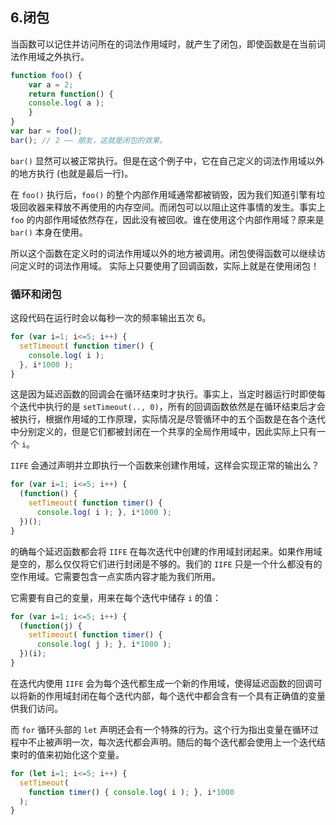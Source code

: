 ## 6.闭包

当函数可以记住并访问所在的词法作用域时，就产生了闭包，即使函数是在当前词法作用域之外执行。 

```js
function foo() {
	var a = 2;
	return function() {
    console.log( a ); 
	}
}
var bar = foo(); 
bar(); // 2 —— 朋友，这就是闭包的效果。
```

`bar()` 显然可以被正常执行。但是在这个例子中，它在自己定义的词法作用域以外的地方执行 (也就是最后一行)。

在 `foo()` 执行后，`foo()` 的整个内部作用域通常都被销毁，因为我们知道引擎有垃圾回收器来释放不再使用的内存空间。而闭包可以以阻止这件事情的发生。事实上 `foo` 的内部作用域依然存在，因此没有被回收。谁在使用这个内部作用域？原来是 `bar()` 本身在使用。 

所以这个函数在定义时的词法作用域以外的地方被调用。闭包使得函数可以继续访问定义时的词法作用域。 实际上只要使用了回调函数，实际上就是在使用闭包！ 

### 循环和闭包

这段代码在运行时会以每秒一次的频率输出五次 6。 

```js
for (var i=1; i<=5; i++) { 
  setTimeout( function timer() { 
    console.log( i ); 
  }, i*1000 ); 
}
```

这是因为延迟函数的回调会在循环结束时才执行。事实上，当定时器运行时即使每个迭代中执行的是 `setTimeout(.., 0)`，所有的回调函数依然是在循环结束后才会被执行，根据作用域的工作原理，实际情况是尽管循环中的五个函数是在各个迭代中分别定义的，但是它们都被封闭在一个共享的全局作用域中，因此实际上只有一个 `i`。 

`IIFE` 会通过声明并立即执行一个函数来创建作用域，这样会实现正常的输出么？

```js
for (var i=1; i<=5; i++) { 
  (function() { 
    setTimeout( function timer() { 
      console.log( i ); }, i*1000 ); 
  })(); 
}
```

的确每个延迟函数都会将 `IIFE` 在每次迭代中创建的作用域封闭起来。如果作用域是空的，那么仅仅将它们进行封闭是不够的。我们的 `IIFE` 只是一个什么都没有的空作用域。它需要包含一点实质内容才能为我们所用。 

它需要有自己的变量，用来在每个迭代中储存 `i` 的值：

```js
for (var i=1; i<=5; i++) { 
  (function(j) { 
    setTimeout( function timer() { 
      console.log( j ); }, i*1000 ); 
  })(i); 
}
```

在迭代内使用 `IIFE` 会为每个迭代都生成一个新的作用域，使得延迟函数的回调可以将新的作用域封闭在每个迭代内部，每个迭代中都会含有一个具有正确值的变量供我们访问。

而 `for` 循环头部的 `let` 声明还会有一个特殊的行为。这个行为指出变量在循环过程中不止被声明一次，每次迭代都会声明。随后的每个迭代都会使用上一个迭代结束时的值来初始化这个变量。

```js
for (let i=1; i<=5; i++) { 
  setTimeout( 
    function timer() { console.log( i ); }, i*1000 
  ); 
}
```

